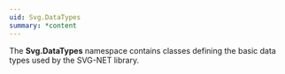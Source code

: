 ```yaml
---
uid: Svg.DataTypes
summary: *content
---
```

The **Svg.DataTypes** namespace contains classes defining the basic data types used by the SVG-NET library.
